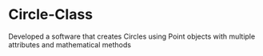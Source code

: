 # Circle-Class
Developed a software that creates Circles using Point objects with multiple attributes and mathematical methods 
